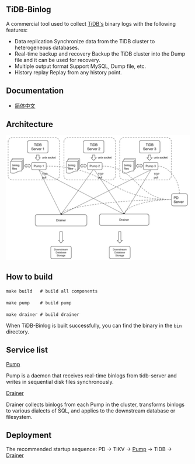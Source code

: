 ## TiDB-Binlog

A commercial tool used to collect [TiDB's](https://github.com/pingcap/tidb) binary logs with the following features:

- Data replication
    Synchronize data from the TiDB cluster to heterogeneous databases.
- Real-time backup and recovery
    Backup the TiDB cluster into the Dump file and it can be used for recovery.
- Multiple output format
    Support MySQL, Dump file, etc.
- History replay
    Replay from any history point.

## Documentation

+ [简体中文](./docs/doc-cn.md)

## Architecture

![architecture](./docs/architecture.jpeg)

## How to build

```
make build   # build all components

make pump    # build pump

make drainer # build drainer
```

When TiDB-Binlog is built successfully, you can find the binary in the `bin` directory. 

## Service list

[Pump](./cmd/pump)

Pump is a daemon that receives real-time binlogs from tidb-server and writes in sequential disk files synchronously.

[Drainer](./cmd/drainer)

Drainer collects binlogs from each Pump in the cluster, transforms binlogs to various dialects of SQL, and applies to the downstream database or filesystem.

## Deployment

The recommended startup sequence: PD -> TiKV -> [Pump](./cmd/pump) -> TiDB -> [Drainer](./cmd/drainer)